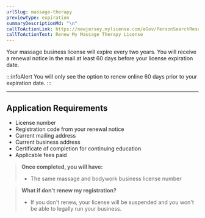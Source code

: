 ```yaml
---
urlSlug: massage-therapy
previewType: expiration
summaryDescriptionMd: "\n"
callToActionLink: https://newjersey.mylicense.com/eGov/PersonSearchResults.aspx
callToActionText: Renew My Massage Therapy License
---
```

Your massage business license will expire every two years. You will receive a renewal notice in the mail at least 60 days before your license expiration date.

:::infoAlert 
 You will only see the option to renew online 60 days prior to your expiration date.
:::

- - -

## Application Requirements

* License number
* Registration code from your renewal notice
* Current mailing address
* Current business address
* Certificate of completion for continuing education 
* Applicable fees paid

> **Once completed, you will have:**
>
> * The same massage and bodywork business license number

>**What if don't renew my registration?**
>
> - If you don't renew, your license will be suspended and you won't be able to legally run your business. 